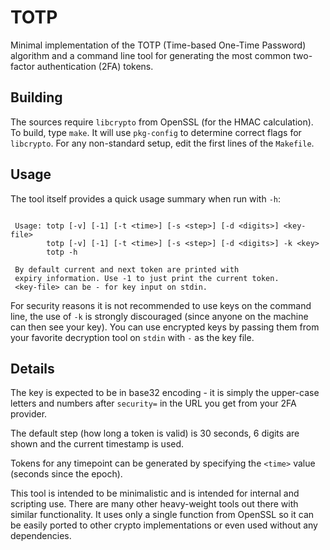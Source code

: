 # TOTP
Minimal implementation of the TOTP (Time-based One-Time Password) algorithm and a command line tool for generating the most common two-factor authentication (2FA) tokens.

## Building
The sources require `libcrypto` from OpenSSL (for the HMAC calculation). To build, type `make`. It will use `pkg-config` to determine correct flags for `libcrypto`. For any non-standard setup, edit the first lines of the `Makefile`.

## Usage
The tool itself provides a quick usage summary when run with `-h`:

```

 Usage: totp [-v] [-1] [-t <time>] [-s <step>] [-d <digits>] <key-file>
        totp [-v] [-1] [-t <time>] [-s <step>] [-d <digits>] -k <key>
        totp -h

 By default current and next token are printed with
 expiry information. Use -1 to just print the current token.
 <key-file> can be - for key input on stdin.

```
For security reasons it is not recommended to use keys on the command line, the use of `-k` is strongly discouraged (since anyone on the machine can then see your key). You can use encrypted keys by passing them from your favorite decryption tool on `stdin` with `-` as the key file.

## Details
The key is expected to be in base32 encoding - it is simply the upper-case letters and numbers after `security=` in the URL you get from your 2FA provider.

The default step (how long a token is valid) is 30 seconds, 6 digits are shown and the current timestamp is used.

Tokens for any timepoint can be generated by specifying the `<time>` value (seconds since the epoch).

This tool is intended to be minimalistic and is intended for internal and scripting use. There are many other heavy-weight tools out there with similar functionality. It uses only a single function from OpenSSL so it can be easily ported to other crypto implementations or even used without any dependencies. 
